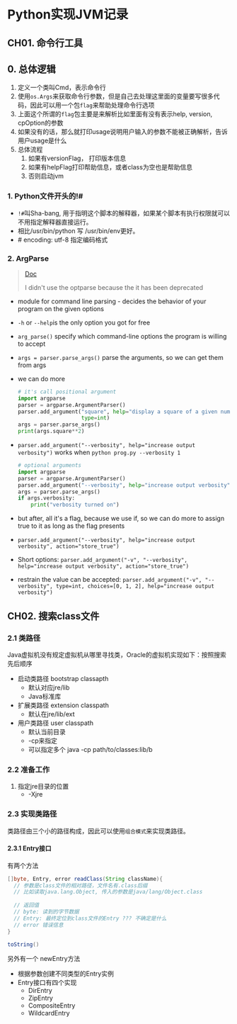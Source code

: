 # Python实现JVM记录

## CH01. 命令行工具

## 0. 总体逻辑

1. 定义一个类叫Cmd，表示命令行
2. 使用`os.Args`来获取命令行参数，但是自己去处理这里面的变量要写很多代码，因此可以用一个包`flag`来帮助处理命令行选项
3. 上面这个所谓的`flag`包主要是来解析比如里面有没有表示help, version, cpOption的参数
4. 如果没有的话，那么就打印usage说明用户输入的参数不能被正确解析，告诉用户usage是什么
5. 总体流程
	1. 如果有versionFlag， 打印版本信息
	2. 如果有helpFlag打印帮助信息，或者class为空也是帮助信息
	3. 否则启动jvm

### 1. Python文件开头的!#

- `!#`叫Sha-bang, 用于指明这个脚本的解释器，如果某个脚本有执行权限就可以不用指定解释器直接运行。
- 相比/usr/bin/python 写 /usr/bin/env更好。
- \# encoding: utf-8 指定编码格式

### 2. ArgParse

> [Doc](https://docs.python.org/zh-cn/3.13/howto/argparse.html)
>
> I didn't use the optparse because the it has been deprecated

- module for command line parsing - decides the behavior of your program on the given options

- `-h` or `--help`is the only option you got for free

- `arg_parse()` specify which command-line options the program is willing to accept

- `args = parser.parse_args()` parse the arguments, so we can get them from args

- we can do more

	```python
	# it's call positional argument
	import argparse
	parser = argparse.ArgumentParser()
	parser.add_argument("square", help="display a square of a given number",
	                    type=int)
	args = parser.parse_args()
	print(args.square**2)
	```

- `parser.add_argument("--verbosity", help="increase output verbosity")` works when `python prog.py --verbosity 1`

	```python
	# optional arguments
	import argparse
	parser = argparse.ArgumentParser()
	parser.add_argument("--verbosity", help="increase output verbosity")
	args = parser.parse_args()
	if args.verbosity:
	    print("verbosity turned on")
	```

- but after, all it's a flag, because we use if, so we can do more to assign true to it as long as the flag presents

- `parser.add_argument("--verbosity", help="increase output verbosity", action="store_true")`

- Short options: `parser.add_argument("-v", "--verbosity", help="increase output verbosity", action="store_true")`

- restrain the value can be accepted: `parser.add_argument("-v", "--verbosity", type=int, choices=[0, 1, 2], help="increase output verbosity")`



## CH02. 搜索class文件

### 2.1 类路径

Java虚拟机没有规定虚拟机从哪里寻找类，Oracle的虚拟机实现如下：按照搜索先后顺序

- 启动类路径 bootstrap classapth 
	- 默认对应jre/lib
	- Java标准库
- 扩展类路径 extension classpath 
	- 默认在jre/lib/ext
- 用户类路径 user classpath 
	- 默认当前目录
	- -cp来指定
	- 可以指定多个 java -cp path/to/classes:lib/b

### 2.2 准备工作

1. 指定jre目录的位置
	- -Xjre

### 2.3 实现类路径

类路径由三个小的路径构成，因此可以使用`组合模式`来实现类路径。

#### 2.3.1 Entry接口

有两个方法

```java
[]byte, Entry, error readClass(String className){
  // 参数是class文件的相对路径，文件名有.class后缀
  // 比如读取java.lang.Object, 传入的参数是java/lang/Object.class 
  
  // 返回值
  // byte: 读到的字节数据
  // Entry: 最终定位到class文件的Entry ??? 不确定是什么
  // error 错误信息
}

toString()
```

另外有一个 newEntry方法

- 根据参数创建不同类型的Entry实例
- Entry接口有四个实现 
	- DirEntry
	- ZipEntry
	- CompositeEntry
	- WildcardEntry





